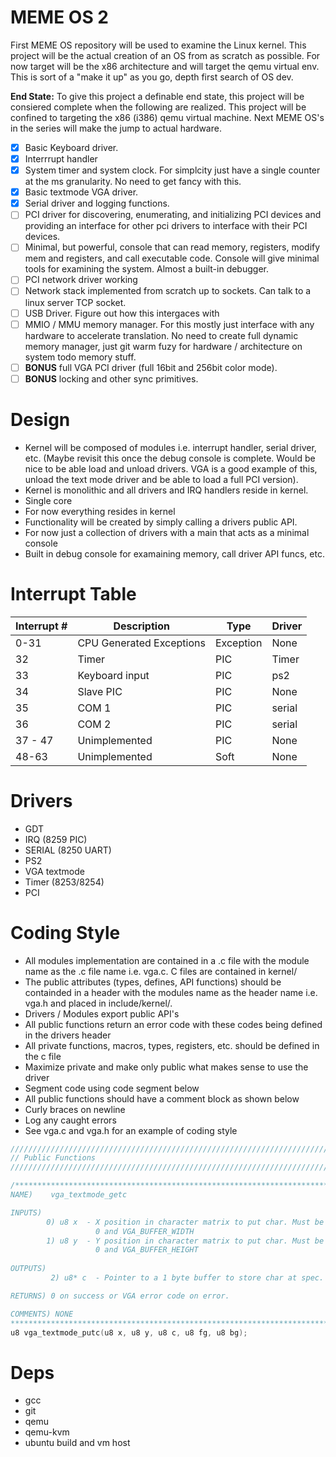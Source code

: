 # MEME OS 2
First MEME OS repository will be used to examine the Linux kernel. This project
will be the actual creation of an OS from as scratch as possible. For now
target will be the x86 architecture and will target the qemu virtual env.
This is sort of a "make it up" as you go, depth first search of OS dev.

**End State:** To give this project a definable end state, this project will be
consiered complete when the following are realized. This project will be 
confined to targeting the x86 (i386) qemu virtual machine. Next MEME OS's in
the series will make the jump to actual hardware.
* [X] Basic Keyboard driver.
* [X] Interrrupt handler
* [X] System timer and system clock. For simplcity just have a single counter
      at the ms granularity. No need to get fancy with this.
* [X] Basic textmode VGA driver.
* [X] Serial driver and logging functions.
* [ ] PCI driver for discovering, enumerating, and initializing PCI devices and
      providing an interface for other pci drivers to interface with their PCI
      devices.
* [ ] Minimal, but powerful, console that can read memory, registers, modify mem
  and registers, and call executable code. Console will give minimal tools for
  examining the system. Almost a built-in debugger.
* [ ] PCI network driver working
* [ ] Network stack implemented from scratch up to sockets. Can talk to a linux 
  server TCP socket.
* [ ] USB Driver. Figure out how this intergaces with 
* [ ] MMIO / MMU memory manager. For this mostly just interface with any hardware
  to accelerate translation. No need to create full dynamic memory manager,
  just git warm fuzy for hardware / architecture on system todo memory stuff.
* [ ] **BONUS** full VGA PCI driver (full 16bit and 256bit color mode).
* [ ] **BONUS** locking and other sync primitives.

# Design
- Kernel will be composed of modules i.e. interrupt handler, serial driver,
  etc. (Maybe revisit this once the debug console is complete. Would be nice
  to be able load and unload drivers. VGA is a good example of this, unload
  the text mode driver and be able to load a full PCI version).
- Kernel is monolithic and all drivers and IRQ handlers reside in kernel.
- Single core
- For now everything resides in kernel
- Functionality will be created by simply calling a drivers public API.
- For now just a collection of drivers with a main that acts as a minimal
  console
- Built in debug console for examaining memory, call driver API funcs, etc.

# Interrupt Table

| Interrupt #      | Description                    | Type        | Driver |
| -----------      | -----------                    | ----------- | ----------- |
| 0-31             | CPU Generated Exceptions       | Exception   | None  |
| 32               | Timer                          | PIC         | Timer |
| 33               | Keyboard input                 | PIC         | ps2   |
| 34               | Slave PIC                      | PIC         | None  |
| 35               | COM 1                          | PIC         | serial |
| 36               | COM 2                          | PIC         | serial |
| 37 - 47          | Unimplemented                  | PIC         | None   |
| 48-63            | Unimplemented                  | Soft        | None   |

# Drivers
- GDT
- IRQ (8259 PIC)
- SERIAL (8250 UART)
- PS2
- VGA textmode
- Timer (8253/8254)
- PCI

# Coding Style
- All modules implementation are contained in a .c file with the module name
  as the .c file name i.e. vga.c. C files are contained in kernel/
- The public attributes (types, defines, API functions) should be containded
  in a header with the modules name as the header name i.e. vga.h and placed
  in include/kernel/.
- Drivers / Modules export public API's
- All public functions return an error code with these codes being defined in
  the drivers header
- All private functions, macros, types, registers, etc. should be defined in
  the c file
- Maximize private and make only public what makes sense to use the driver
- Segment code using code segment below
- All public functions should have a comment block as shown below
- Curly braces on newline
- Log any caught errors
- See vga.c and vga.h for an example of coding style
~~~C
///////////////////////////////////////////////////////////////////////////////
// Public Functions
///////////////////////////////////////////////////////////////////////////////

/******************************************************************************
NAME)    vga_textmode_getc

INPUTS)  
        0) u8 x  - X position in character matrix to put char. Must be between 
                   0 and VGA_BUFFER_WIDTH
        1) u8 y  - Y position in character matrix to put char. Must be between 
                   0 and VGA_BUFFER_HEIGHT
        
OUTPUTS)
         2) u8* c  - Pointer to a 1 byte buffer to store char at spec. loc.

RETURNS) 0 on success or VGA error code on error.

COMMENTS) NONE
******************************************************************************/
u8 vga_textmode_putc(u8 x, u8 y, u8 c, u8 fg, u8 bg);
~~~

# Deps
- gcc
- git
- qemu
- qemu-kvm
- ubuntu build and vm host